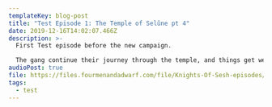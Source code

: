 ```yaml
---
templateKey: blog-post
title: "Test Episode 1: The Temple of Selûne pt 4"
date: 2019-12-16T14:02:07.466Z
description: >-
  First Test episode before the new campaign.

  The gang continue their journey through the temple, and things get wet and wild.
audioPost: true
file: https://files.fourmenandadwarf.com/file/Knights-Of-Sesh-episodes/Test_Season/D%26D-20191210.mp3
tags:
  - test
---
```


